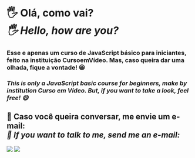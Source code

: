 # 🖐 Olá, como vai? <br> *🖐 Hello, how are you?*

### Esse e apenas um curso de JavaScript básico para iniciantes, feito na instituição CursoemVídeo. Mas, caso queira dar uma olhada, fique a vontade! 😀
### *This is only a JavaScript basic course for beginners, make by institution Curso em Vídeo. But, if you want to take a look, feel free! 😄* 

## 📧 Caso você queira conversar, me envie um e-mail: <br> *📧 If you want to talk to me, send me an e-mail:* 
  <div>
    <a href = "mailto: hugocamposarimathea@gmail.com"><img src="https://img.shields.io/badge/Gmail-D14836?style=for-the-badge&logo=gmail&logoColor=white" target="_blank"></a>
    <a href="https://www.linkedin.com/in/hugocamposarimathea" target="_blank"><img src="https://img.shields.io/badge/-LinkedIn-%230077B5?style=for-the-badge&logo=linkedin&logoColor=white" target="_blank"></a> 
  </div><br/>
